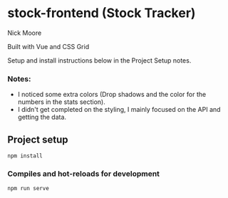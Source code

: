 # stock-frontend (Stock Tracker)
Nick Moore

Built with Vue and CSS Grid

Setup and install instructions below in the Project Setup notes.

### Notes:
+ I noticed some extra colors (Drop shadows and the color for the numbers in the stats section).
+ I didn't get completed on the styling, I mainly focused on the API and getting the data.

## Project setup

```
npm install
```

### Compiles and hot-reloads for development

```
npm run serve
```
